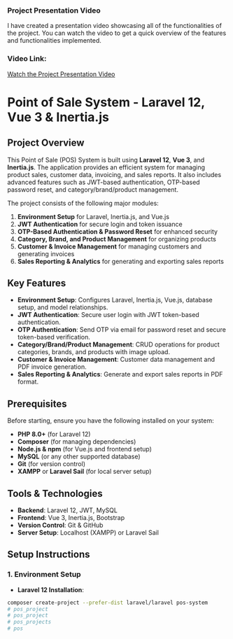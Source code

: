 ### Project Presentation Video

  I have created a presentation video showcasing all of the functionalities of the project. You can watch the video to get a quick overview of the features and functionalities implemented.

  ### Video Link:
  [Watch the Project Presentation Video](https://drive.google.com/drive/folders/1_9jMMkVvx6wgtNMK6oALZ0JM8AvY5QaU)


# Point of Sale System - Laravel 12, Vue 3 & Inertia.js

## Project Overview

This Point of Sale (POS) System is built using **Laravel 12**, **Vue 3**, and **Inertia.js**. The application provides an efficient system for managing product sales, customer data, invoicing, and sales reports. It also includes advanced features such as JWT-based authentication, OTP-based password reset, and category/brand/product management.

The project consists of the following major modules:

1. **Environment Setup** for Laravel, Inertia.js, and Vue.js
2. **JWT Authentication** for secure login and token issuance
3. **OTP-Based Authentication & Password Reset** for enhanced security
4. **Category, Brand, and Product Management** for organizing products
5. **Customer & Invoice Management** for managing customers and generating invoices
6. **Sales Reporting & Analytics** for generating and exporting sales reports

## Key Features

- **Environment Setup**: Configures Laravel, Inertia.js, Vue.js, database setup, and model relationships.
- **JWT Authentication**: Secure user login with JWT token-based authentication.
- **OTP Authentication**: Send OTP via email for password reset and secure token-based verification.
- **Category/Brand/Product Management**: CRUD operations for product categories, brands, and products with image upload.
- **Customer & Invoice Management**: Customer data management and PDF invoice generation.
- **Sales Reporting & Analytics**: Generate and export sales reports in PDF format.

## Prerequisites

Before starting, ensure you have the following installed on your system:

- **PHP 8.0+** (for Laravel 12)
- **Composer** (for managing dependencies)
- **Node.js & npm** (for Vue.js and frontend setup)
- **MySQL** (or any other supported database)
- **Git** (for version control)
- **XAMPP** or **Laravel Sail** (for local server setup)

## Tools & Technologies

- **Backend**: Laravel 12, JWT, MySQL
- **Frontend**: Vue 3, Inertia.js, Bootstrap
- **Version Control**: Git & GitHub
- **Server Setup**: Localhost (XAMPP) or Laravel Sail

## Setup Instructions

### 1. Environment Setup

- **Laravel 12 Installation**:

```bash
composer create-project --prefer-dist laravel/laravel pos-system
# pos_project
# pos_project
# pos_projects
# pos
